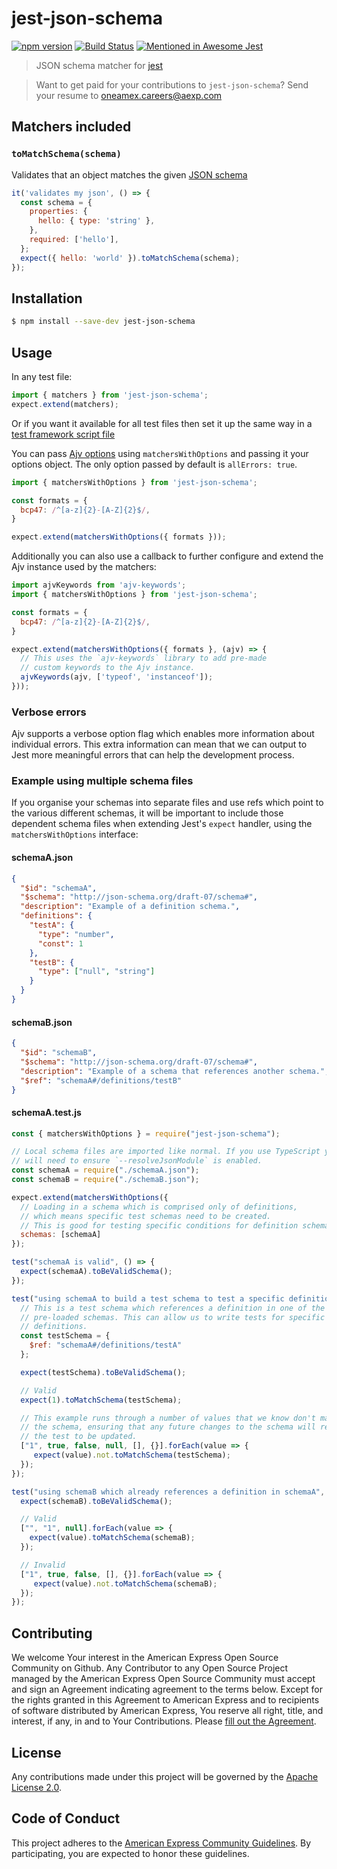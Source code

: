 # jest-json-schema

[![npm version](https://badge.fury.io/js/jest-json-schema.svg)](https://badge.fury.io/js/jest-json-schema)
[![Build Status](https://travis-ci.org/americanexpress/jest-json-schema.svg?branch=master)](https://travis-ci.org/americanexpress/jest-json-schema)
[![Mentioned in Awesome Jest](https://awesome.re/mentioned-badge.svg)](https://github.com/jest-community/awesome-jest)

> JSON schema matcher for [jest](https://www.npmjs.com/package/jest)

> Want to get paid for your contributions to `jest-json-schema`?
> Send your resume to oneamex.careers@aexp.com

## Matchers included

### `toMatchSchema(schema)`

Validates that an object matches the given [JSON schema](http://json-schema.org/)

```js
it('validates my json', () => {
  const schema = {
    properties: {
      hello: { type: 'string' },
    },
    required: ['hello'],
  };
  expect({ hello: 'world' }).toMatchSchema(schema);
});
```

## Installation

```bash
$ npm install --save-dev jest-json-schema
```

## Usage

In any test file:

```js
import { matchers } from 'jest-json-schema';
expect.extend(matchers);
```

Or if you want it available for all test files then set it up the same way in a
[test framework script file](http://facebook.github.io/jest/docs/configuration.html#setuptestframeworkscriptfile-string)

You can pass [Ajv options](http://epoberezkin.github.io/ajv/#options) using
`matchersWithOptions` and passing it your options object. The only option passed
by default is `allErrors: true`.

```js
import { matchersWithOptions } from 'jest-json-schema';

const formats = {
  bcp47: /^[a-z]{2}-[A-Z]{2}$/,
}

expect.extend(matchersWithOptions({ formats }));
```

Additionally you can also use a callback to further configure and extend
the Ajv instance used by the matchers:

```js
import ajvKeywords from 'ajv-keywords';
import { matchersWithOptions } from 'jest-json-schema';

const formats = {
  bcp47: /^[a-z]{2}-[A-Z]{2}$/,
}

expect.extend(matchersWithOptions({ formats }, (ajv) => {
  // This uses the `ajv-keywords` library to add pre-made
  // custom keywords to the Ajv instance.
  ajvKeywords(ajv, ['typeof', 'instanceof']);
}));
```

### Verbose errors

Ajv supports a verbose option flag which enables more information about individual
errors. This extra information can mean that we can output to Jest more meaningful
errors that can help the development process.

### Example using multiple schema files

If you organise your schemas into separate files and use refs which point to the
various different schemas, it will be important to include those dependent
schema files when extending Jest's `expect` handler, using the `matchersWithOptions`
interface:

#### schemaA.json

```json
{
  "$id": "schemaA",
  "$schema": "http://json-schema.org/draft-07/schema#",
  "description": "Example of a definition schema.",
  "definitions": {
    "testA": {
      "type": "number",
      "const": 1
    },
    "testB": {
      "type": ["null", "string"]
    }
  }
}
```

#### schemaB.json

```json
{
  "$id": "schemaB",
  "$schema": "http://json-schema.org/draft-07/schema#",
  "description": "Example of a schema that references another schema.",
  "$ref": "schemaA#/definitions/testB"
}
```

#### schemaA.test.js

```js
const { matchersWithOptions } = require("jest-json-schema");

// Local schema files are imported like normal. If you use TypeScript you
// will need to ensure `--resolveJsonModule` is enabled.
const schemaA = require("./schemaA.json");
const schemaB = require("./schemaB.json");

expect.extend(matchersWithOptions({
  // Loading in a schema which is comprised only of definitions,
  // which means specific test schemas need to be created.
  // This is good for testing specific conditions for definition schemas.
  schemas: [schemaA]
});

test("schemaA is valid", () => {
  expect(schemaA).toBeValidSchema();
});

test("using schemaA to build a test schema to test a specific definition", () => {
  // This is a test schema which references a definition in one of the
  // pre-loaded schemas. This can allow us to write tests for specific
  // definitions.
  const testSchema = {
    $ref: "schemaA#/definitions/testA"
  };

  expect(testSchema).toBeValidSchema();

  // Valid
  expect(1).toMatchSchema(testSchema);

  // This example runs through a number of values that we know don't match
  // the schema, ensuring that any future changes to the schema will require
  // the test to be updated.
  ["1", true, false, null, [], {}].forEach(value => {
     expect(value).not.toMatchSchema(testSchema);
  });
});

test("using schemaB which already references a definition in schemaA", () => {
  expect(schemaB).toBeValidSchema();

  // Valid
  ["", "1", null].forEach(value => {
    expect(value).toMatchSchema(schemaB);
  });

  // Invalid
  ["1", true, false, [], {}].forEach(value => {
     expect(value).not.toMatchSchema(schemaB);
  });
});
```

## Contributing

We welcome Your interest in the American Express Open Source Community on Github.
Any Contributor to any Open Source Project managed by the American Express Open
Source Community must accept and sign an Agreement indicating agreement to the
terms below. Except for the rights granted in this Agreement to American Express
and to recipients of software distributed by American Express, You reserve all
right, title, and interest, if any, in and to Your Contributions. Please [fill
out the Agreement](https://cla-assistant.io/americanexpress/).

## License

Any contributions made under this project will be governed by the [Apache License
 2.0](https://github.com/americanexpress/jest-json-schema/blob/master/LICENSE.txt).

## Code of Conduct

This project adheres to the [American Express Community Guidelines](https://github.com/americanexpress/jest-json-schema/wiki/Code-of-Conduct).
By participating, you are expected to honor these guidelines.
